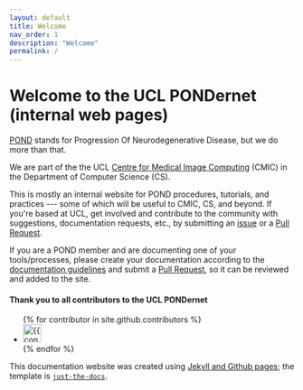 ```yaml
---
layout: default
title: Welcome
nav_order: 1
description: "Welcome"
permalink: /
---
```


# Welcome to the UCL PONDernet (internal web pages)

[POND](http://pond.cs.ucl.ac.uk) stands for Progression Of Neurodegenerative Disease, but we do more than that.

We are part of the the UCL [Centre for Medical Image Computing](https://www.ucl.ac.uk/medical-image-computing) (CMIC) in the Department of Computer Science (CS).

This is mostly an internal website for POND procedures, tutorials, and practices --- some of which will be useful to CMIC, CS, and beyond. If you're based at UCL, get involved and contribute to the community with suggestions, documentation requests, etc., by submitting an [issue](https://github.com/noxtoby/noxtoby.github.io/issues) or a [Pull Request](https://github.com/noxtoby/noxtoby.github.io/pulls).

If you are a POND member and are documenting one of your tools/processes, please create your documentation according to the [documentation guidelines](docs/Contributing/contributing) and submit a [Pull Request](https://github.com/noxtoby/noxtoby.github.io/pulls), so it can be reviewed and added to the site.


#### Thank you to all contributors to the UCL PONDernet
<ul class="list-style-none">
{% for contributor in site.github.contributors %}
  <li class="d-inline-block mr-1">
     <a href="{{ contributor.html_url }}"><img src="{{ contributor.avatar_url }}" width="32" height="32" alt="{{ contributor.login }}"/></a>
  </li>
{% endfor %}
</ul>


This documentation website was created using [Jekyll and Github pages](https://help.github.com/en/github/working-with-github-pages/setting-up-a-github-pages-site-with-jekyll); the template is [`just-the-docs`](https://just-the-docs.github.io/just-the-docs/).
